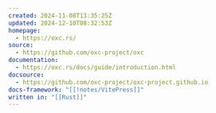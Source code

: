 ```yaml
---
created: 2024-11-08T13:35:25Z
updated: 2024-12-10T08:32:53Z
homepage:
  - https://oxc.rs/
source:
  - https://github.com/oxc-project/oxc
documentation:
  - https://oxc.rs/docs/guide/introduction.html
docsource:
  - https://github.com/oxc-project/oxc-project.github.io
docs-framework: "[[!notes/VitePress]]"
written in: "[[Rust]]"
---
```


